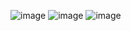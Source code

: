 ![image](https://github.com/satyamjaysawal/Spring-Boot-Spring-Batch-Processing-Projects/assets/108862706/0abe672e-8a9f-4e3e-8b72-fbb94fb53478)
![image](https://github.com/satyamjaysawal/Spring-Boot-Spring-Batch-Processing-Projects/assets/108862706/b5e1778d-389a-4aca-bb33-edbc891ab4e7)
![image](https://github.com/satyamjaysawal/Spring-Boot-Spring-Batch-Processing-Projects/assets/108862706/e9f6bd0d-97da-414f-ab88-19e74c368cfd)
